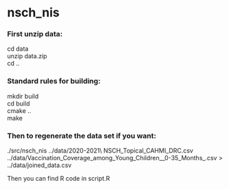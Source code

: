 # nsch_nis

<h3>First unzip data:</h3>
cd data<br>
unzip data.zip<br>
cd ..<br>
<p>
<h3>Standard rules for building:</h3>
mkdir build<br>
cd build<br>
cmake ..<br>
make<br>
<p>
<h3>Then to regenerate the data set if you want:</h3>
./src/nsch_nis ../data/2020-2021\ NSCH_Topical_CAHMI_DRC.csv ../data/Vaccination_Coverage_among_Young_Children__0-35_Months_.csv > ../data/joined_data.csv <br>
<p>
Then you can find R code in script.R
